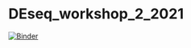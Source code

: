 # DEseq_workshop_2_2021

[![Binder](https://mybinder.org/badge_logo.svg)](https://mybinder.org/v2/gh/compbiocore/DEseq_workshop_2_2021/main?filepath=deseq_workshop_2.ipynb)
